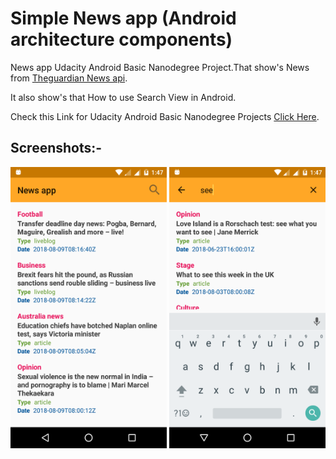 # Simple News app (Android architecture components)

News app Udacity Android Basic Nanodegree Project.That show's News from [Theguardian News api](https://open-platform.theguardian.com/documentation/).

It also show's that How to use Search View in Android.

Check this Link for Udacity Android Basic Nanodegree Projects [Click Here](https://github.com/akueisara/android-basics-nanodegree-by-google).

## Screenshots:-

<img src="Screenshots/Screenshot_20180809-134725.png" width="250" height="450" /> <img src="Screenshots/Screenshot_20180809-134748.png" width="250" height="450" />
